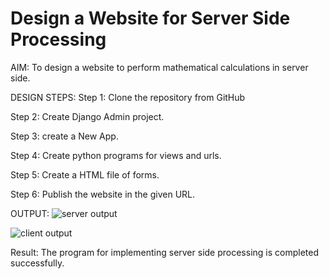 # Design a Website for Server Side Processing
AIM:
To design a website to perform mathematical calculations in server side.

DESIGN STEPS:
Step 1:
Clone the repository from GitHub

Step 2:
Create Django Admin project.

Step 3:
create a New App.

Step 4:
Create python programs for views and urls.

Step 5:
Create a HTML file of forms.

Step 6:
Publish the website in the given URL.



OUTPUT:
![server output](https://github.com/PreethiS647/serversideprocessing/assets/147313372/a954c260-a2ec-4cfd-bab4-7a26c95802bd)

![client output](https://github.com/PreethiS647/serversideprocessing/assets/147313372/a5ae0271-7559-4e26-a5e0-4c880c8aae54)


Result:
The program for implementing server side processing is completed successfully.




